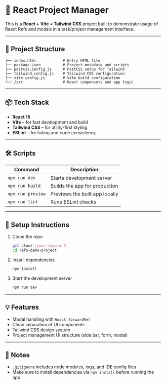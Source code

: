 # 🚀 React Project Manager

This is a **React + Vite + Tailwind CSS** project built to demonstrate usage of React Refs and modals in a task/project management interface.

---

## 📁 Project Structure

```
├── index.html            # Entry HTML file
├── package.json          # Project metadata and scripts
├── postcss.config.js     # PostCSS setup for Tailwind
├── tailwind.config.js    # Tailwind CSS configuration
├── vite.config.js        # Vite build configuration
└── /src                  # React components and app logic
```

---

## 📦 Tech Stack

- **React 19**
- **Vite** – for fast development and build
- **Tailwind CSS** – for utility-first styling
- **ESLint** – for linting and code consistency

---

## 🛠️ Scripts

| Command        | Description                    |
|----------------|--------------------------------|
| `npm run dev`  | Starts development server      |
| `npm run build`| Builds the app for production  |
| `npm run preview` | Previews the built app locally |
| `npm run lint` | Runs ESLint checks             |

---

## 🔧 Setup Instructions

1. Clone the repo  
   ```bash
   git clone [your-repo-url]
   cd refs-demo-project
   ```

2. Install dependencies  
   ```bash
   npm install
   ```

3. Start the development server  
   ```bash
   npm run dev
   ```

---

## 💡 Features

- Modal handling with `React.forwardRef`
- Clean separation of UI components
- Tailwind CSS design system
- Project management UI structure (side bar, form, modal)

---

## 📌 Notes

- `.gitignore` includes node modules, logs, and IDE config files
- Make sure to install dependencies via `npm install` before running the app
